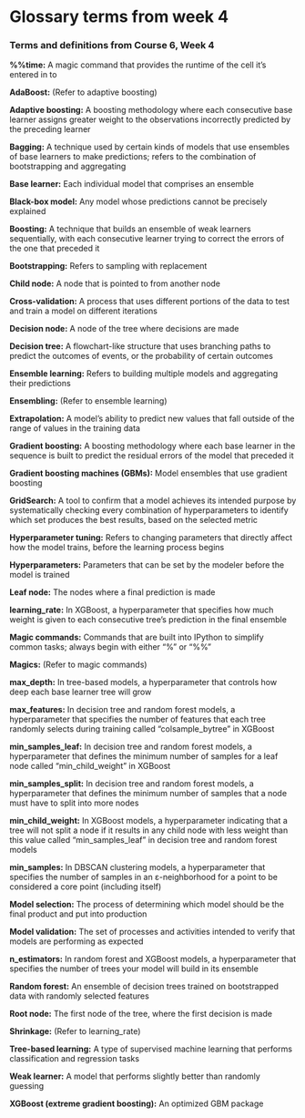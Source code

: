 # Glossary terms from week 4

### Terms and definitions from Course 6, Week 4
 
 **%%time:** A magic command that provides the runtime of the cell it’s entered in	to											

**AdaBoost:** (Refer to adaptive boosting)

**Adaptive boosting:** A boosting methodology where each consecutive base learner assigns greater weight to the observations incorrectly predicted by the preceding learner											

**Bagging:** A technique used by certain kinds of models that use ensembles of base learners to make predictions; refers to the combination of bootstrapping and aggregating											

**Base learner:** Each individual model that comprises an ensemble												

**Black-box model:** Any model whose predictions cannot be precisely explained												

**Boosting:** A technique that builds an ensemble of weak learners sequentially, with each consecutive learner trying to correct the errors of the one that preceded it												

**Bootstrapping:** Refers to sampling with replacement												

**Child node:** A node that is pointed to from another node												

**Cross-validation:** A process that uses different portions of the data to test and train a model on different iterations												

**Decision node:** A node of the tree where decisions are made												

**Decision tree:** A flowchart-like structure that uses branching paths to predict the outcomes of events, or the probability of certain outcomes												

**Ensemble learning:** Refers to building multiple models and aggregating their predictions									

**Ensembling:** (Refer to ensemble learning)

**Extrapolation:** A model’s ability to predict new values that fall outside of the range of values in the training data												

**Gradient boosting:** A boosting methodology where each base learner in the sequence is built to predict the residual errors of the model that preceded it

**Gradient boosting machines (GBMs):** Model ensembles that use gradient boosting										

**GridSearch:** A tool to confirm that a model achieves its intended purpose by systematically checking every combination of hyperparameters to identify which set produces the best results, based on the selected metric																			

**Hyperparameter tuning:** Refers to changing parameters that directly affect how the model trains, before the learning process begins																				

**Hyperparameters:** Parameters that can be set by the modeler before the model is trained												

**Leaf node:** The nodes where a final prediction is made												

**learning_rate:** In XGBoost, a hyperparameter that specifies how much weight is given to each consecutive tree’s prediction in the final ensemble													

**Magic commands:** Commands that are built into IPython to simplify common tasks; always begin with either “%” or “%%”

**Magics:** (Refer to magic commands)																			

**max_depth:** In tree-based models, a hyperparameter that controls how deep each base learner tree will grow									

**max_features:** In decision tree and random forest models, a hyperparameter that specifies the number of features that each tree randomly selects during training called “colsample_bytree” in XGBoost					

**min_samples_leaf:** In decision tree and random forest models, a hyperparameter that defines the minimum number of samples for a leaf node called “min_child_weight” in XGBoost									

**min_samples_split:** In decision tree and random forest models, a hyperparameter that defines the minimum number of samples that a node must have to split into more nodes

**min_child_weight:** In XGBoost models, a hyperparameter indicating that a tree will not split a node if it results in any child node with less weight than this value called “min_samples_leaf” in decision tree and random forest models															

**min_samples:** In DBSCAN clustering models, a hyperparameter that specifies the number of samples in an ε-neighborhood for a point to be considered a core point (including itself)										

**Model selection:** The process of determining which model should be the final product and put into production												

**Model validation:** The set of processes and activities intended to verify that models are performing as expected																							

**n_estimators:** In random forest and XGBoost models, a hyperparameter that specifies the number of trees your model will build in its ensemble												

**Random forest:** An ensemble of decision trees trained on bootstrapped data with randomly selected features												

**Root node:** The first node of the tree, where the first decision is made												

**Shrinkage:** (Refer to learning_rate)

**Tree-based learning:** A type of supervised machine learning that performs classification and regression tasks												

**Weak learner:** A model that performs slightly better than randomly guessing												

**XGBoost (extreme gradient boosting):** An optimized GBM package			
